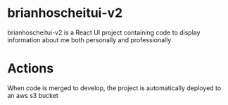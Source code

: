 # brianhoscheitui-v2
brianhoscheitui-v2 is a React UI project containing code to display information about me both personally and professionally

# Actions
When code is merged to develop, the project is automatically deployed to an aws s3 bucket
